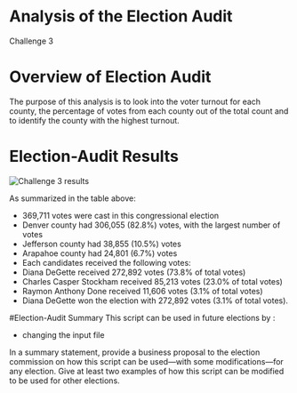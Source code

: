 # Analysis of the Election Audit
Challenge 3

# Overview of Election Audit

The purpose of this analysis is to look into the voter turnout for each county, the percentage of votes from each county out of the total count and to identify the county with the highest turnout.

# Election-Audit Results

![Challenge 3 results](https://user-images.githubusercontent.com/111898553/190303755-3d51c410-5ed6-4520-8a89-081133dbff95.PNG)

As summarized in the table above:
* 369,711 votes were cast in this congressional election
* Denver county had 306,055 (82.8%) votes, with the largest number of votes
* Jefferson county had 38,855 (10.5%) votes
* Arapahoe county had 24,801 (6.7%) votes
* Each candidates received the following votes:
* Diana DeGette received 272,892 votes (73.8% of total votes)
* Charles Casper Stockham received 85,213 votes (23.0% of total votes)
* Raymon Anthony Done received 11,606 votes (3.1% of total votes)
* Diana DeGette won the election with 272,892 votes (3.1% of total votes).

#Election-Audit Summary 
This script can be used in future elections by :
* changing the input file

In a summary statement, provide a business proposal to the election commission on how this script can be used—with some modifications—for any election. Give at least two examples of how this script can be modified to be used for other elections.
